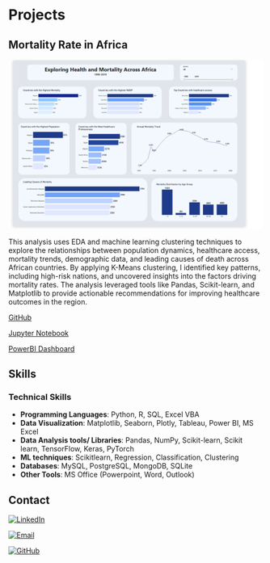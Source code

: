 # Projects


## Mortality Rate in Africa

![Mortality in Africa](https://github.com/aminahol/portfolio/blob/a3666072d87eb546d1a6fd27edff86162b1cbeba/assets/Mortality%20In%20Africa.png)



This analysis uses EDA and machine learning clustering techniques to explore the relationships between population dynamics, healthcare access, mortality trends, demographic data, and leading causes of death across African countries. By applying K-Means clustering, I identified key patterns, including high-risk nations, and uncovered insights into the factors driving mortality rates. The analysis leveraged tools like Pandas, Scikit-learn, and Matplotlib to provide actionable recommendations for improving healthcare outcomes in the region.

[GitHub](https://github.com/aminahol)

[Jupyter Notebook](https://nbviewer.org/github/aminahol/Mortality-Rates-In-Africa/blob/main/Mortality%20Rates%20In%20Africa%20%284%29.ipynb)

[PowerBI Dashboard](https://app.powerbi.com/view?r=eyJrIjoiYTIwYmZhNGUtMzFmNy00ZWVlLWJmOGItNGVlMDMxYzNlZDc2IiwidCI6IjEwMWQ0NjY0LTg3OGEtNGUzYi04N2Y3LTc4ZjA4Yjc2MjhiYSJ9)


## Skills

### Technical Skills
- **Programming Languages**: Python, R, SQL, Excel VBA
- **Data Visualization**: Matplotlib, Seaborn, Plotly, Tableau, Power BI, MS Excel
- **Data Analysis tools/ Libraries**: Pandas, NumPy, Scikit-learn, Scikit learn, TensorFlow, Keras, PyTorch
- **ML techniques**: Scikitlearn,  Regression, Classification, Clustering
- **Databases**: MySQL, PostgreSQL, MongoDB, SQLite
- **Other Tools**: MS Office (Powerpoint, Word, Outlook)


## Contact

  [![LinkedIn](https://img.shields.io/badge/LinkedIn-0077B5?style=flat-square&logo=linkedin&logoColor=white)](www.linkedin.com/in/aminah-olorunoje)

[![Email](https://img.shields.io/badge/Email-D14836?style=flat-square&logo=gmail&logoColor=white)](mailto:aminaholo.ai@gmail.com)

  [![GitHub](https://img.shields.io/badge/GitHub-181717?style=flat-square&logo=github&logoColor=white)](https://github.com/aminahol)
